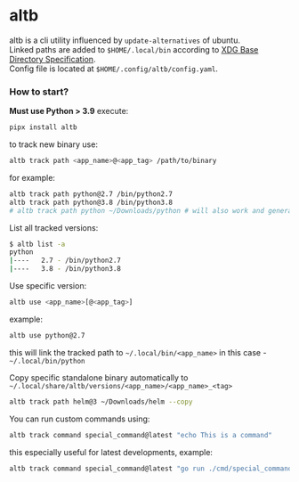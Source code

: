 # altb
altb is a cli utility influenced by `update-alternatives` of ubuntu.  
Linked paths are added to `$HOME/.local/bin` according to [XDG Base Directory Specification](https://specifications.freedesktop.org/basedir-spec/basedir-spec-latest.html).  
Config file is located at `$HOME/.config/altb/config.yaml`.

### How to start?

**Must use Python > 3.9**
execute:
```bash
pipx install altb
```

to track new binary use:
```bash
altb track path <app_name>@<app_tag> /path/to/binary
```
for example:
```bash
altb track path python@2.7 /bin/python2.7
altb track path python@3.8 /bin/python3.8
# altb track path python ~/Downloads/python # will also work and generate a new hash for it
```

List all tracked versions:
```bash
$ altb list -a
python
|----   2.7 - /bin/python2.7
|----   3.8 - /bin/python3.8
```

Use specific version:
```bash
altb use <app_name>[@<app_tag>]
```

example:
```bash
altb use python@2.7
```
this will link the tracked path to `~/.local/bin/<app_name>` in this case - `~/.local/bin/python`

Copy specific standalone binary automatically to `~/.local/share/altb/versions/<app_name>/<app_name>_<tag>`
```bash
altb track path helm@3 ~/Downloads/helm --copy
```

You can run custom commands using:
```bash
altb track command special_command@latest "echo This is a command"
```
this especially useful for latest developments, example:
```bash
altb track command special_command@latest "go run ./cmd/special_command" --working-directory "$HOME/special_command"
```
